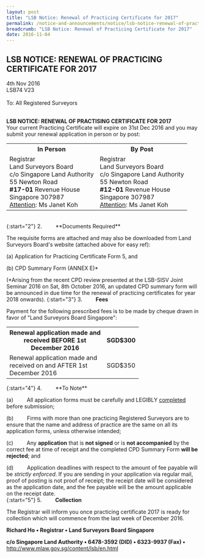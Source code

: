 ```yaml
---
layout: post
title: "LSB Notice: Renewal of Practicing Certificate for 2017"
permalink: /notice-and-announcements/notice/lsb-notice-renewal-of-practicing-certificate-for-2017/
breadcrumb: "LSB Notice: Renewal of Practicing Certificate for 2017"
date: 2016-11-04
---
```


LSB NOTICE: RENEWAL OF PRACTICING CERTIFICATE FOR 2017
---

4th Nov 2016 <br>
LSB74 V23 <br>
<br>
To: All Registered Surveyors
<br><br>

**LSB NOTICE: RENEWAL OF PRACTISING CERTIFICATE FOR 2017** <br>
Your current Practicing Certificate will expire on 31st Dec 2016 and you may submit your renewal application in person or by post:
<br>

<table>
  <tr>
    <th>In Person</th>
    <th>By Post</th>
  </tr>
  <tr>
    <td>Registrar<br>Land Surveyors Board<br>c/o Singapore Land Authority<br>55 Newton Road<br><b>#17-01</b> Revenue House<br>Singapore 307987<br><u>Attention</u>: Ms Janet Koh</td>
    <td>Registrar<br>Land Surveyors Board<br>c/o Singapore Land Authority<br>55 Newton Road<br><b>#12-01</b> Revenue House<br>Singapore 307987<br><u>Attention</u>: Ms Janet Koh</td>
  </tr>
</table>
<br> {:start="2"}
2.&nbsp;&nbsp;&nbsp;&nbsp;&nbsp;&nbsp;&nbsp;&nbsp;&nbsp;**Documents Required** <br>

The requisite forms are attached and may also be downloaded from Land Surveyors Board's website (attached above for easy ref): <br>

(a) Application for Practicing Certificate Form 5, and <br>

(b) CPD Summary Form (ANNEX E)* <br>

(\*Arising from the recent CPD review presented at the LSB-SISV Joint Seminar 2016 on Sat, 8th October 2016, an updated CPD summary form will be announced in due time for the renewal of practicing certificates for year 2018 onwards).
{:start="3"}
3.&nbsp;&nbsp;&nbsp;&nbsp;&nbsp;&nbsp;&nbsp;&nbsp;&nbsp;**Fees** <br>

Payment for the following prescribed fees is to be made by cheque drawn in favor of "Land Surveyors Board Singapore": <br>
<table>
  <tr>
    <th>Renewal application made and <br>received  BEFORE 1st<br>December 2016</th>
    <th>SGD$300</th>
  </tr>
  <tr>
    <td>Renewal application made and <br>received on and AFTER 1st<br>December 2016</td>
    <td>SGD$350</td>
  </tr>
</table>
{:start="4"}
4.&nbsp;&nbsp;&nbsp;&nbsp;&nbsp;&nbsp;&nbsp;&nbsp;&nbsp;**To Note** <br>

(a)&nbsp;&nbsp;&nbsp;&nbsp;&nbsp;&nbsp;&nbsp;&nbsp;&nbsp;All application forms must be carefully and LEGIBLY <u>completed</u> before submission; <br>

(b)&nbsp;&nbsp;&nbsp;&nbsp;&nbsp;&nbsp;&nbsp;&nbsp;&nbsp;Firms with more than one practicing Registered Surveyors are to ensure that the name and address of practice are the same on all its application forms, unless otherwise intended; <br>

(c)&nbsp;&nbsp;&nbsp;&nbsp;&nbsp;&nbsp;&nbsp;&nbsp;&nbsp;Any **application** that is **not signed** or is **not accompanied** by the correct fee at time of receipt and the completed CPD Summary Form **will be rejected**; and <br>

(d)&nbsp;&nbsp;&nbsp;&nbsp;&nbsp;&nbsp;&nbsp;&nbsp;&nbsp;Application deadlines with respect to the amount of fee payable will be *strictly enforced*. If you are sending in your application via regular mail, proof of posting is not proof of receipt; the receipt date will be considered as the application date, and the fee payable will be the amount applicable on the receipt date. <br>
{:start="5"}
5.&nbsp;&nbsp;&nbsp;&nbsp;&nbsp;&nbsp;&nbsp;&nbsp;&nbsp;**Collection** <br>

The Registrar will inform you once practicing certificate 2017 is ready for collection which will commence from the last week of December 2016. <br>


**Richard Ho • Registrar • Land Surveyors Board Singapore** <br>

**c/o Singapore Land Authority • 6478-3592 (DID) • 6323-9937 (Fax) •** <br>
http://www.mlaw.gov.sg/content/lsb/en.html
